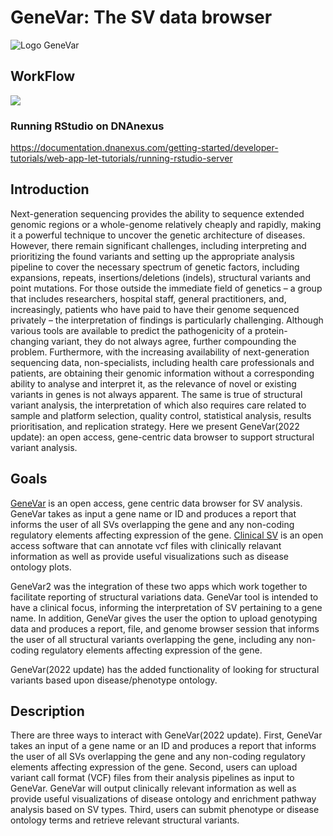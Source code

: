 # GeneVar: The SV data browser

![Logo GeneVar](https://user-images.githubusercontent.com/72624236/195152412-c8265ee7-783b-4d5e-b029-83bd6f1dfad8.jpg)

## WorkFlow

![](genevar-22.png)

### Running RStudio on DNAnexus

https://documentation.dnanexus.com/getting-started/developer-tutorials/web-app-let-tutorials/running-rstudio-server

## Introduction

Next-generation sequencing provides the ability to sequence extended genomic regions or a whole-genome relatively cheaply and rapidly, making it a powerful technique to uncover the genetic architecture of diseases. However, there remain significant challenges, including interpreting and prioritizing the found variants and setting up the appropriate analysis pipeline to cover the necessary spectrum of genetic factors, including expansions, repeats, insertions/deletions (indels), structural variants and point mutations. For those outside the immediate field of genetics – a group that includes researchers, hospital staff, general practitioners, and, increasingly, patients who have paid to have their genome sequenced privately – the interpretation of findings is particularly challenging. Although various tools are available to predict the pathogenicity of a protein-changing variant, they do not always agree, further compounding the problem. Furthermore, with the increasing availability of next-generation sequencing data, non-specialists, including health care professionals and patients, are obtaining their genomic information without a corresponding ability to analyse and interpret it, as the relevance of novel or existing variants in genes is not always apparent. The same is true of structural variant analysis, the interpretation of which also requires care related to sample and platform selection, quality control, statistical analysis, results prioritisation, and replication strategy. Here we present GeneVar(2022 update): an open access, gene-centric data browser to support structural variant analysis.



## Goals

[GeneVar](https://github.com/collaborativebioinformatics/GeneVar) is an open access, gene centric data browser for SV analysis. GeneVar takes as input a gene name or ID and produces a report that informs the user of all SVs overlapping the gene and any non-coding regulatory elements affecting expression of the gene. [Clinical SV](https://github.com/collaborativebioinformatics/clinical_SVs) is an open access software that can annotate vcf files with clinically relavant information as well as provide useful visualizations such as disease ontology plots.

GeneVar2 was the integration of these two apps which work together to facilitate reporting of structural variations data. GeneVar tool is intended to have a clinical focus, informing the interpretation of SV pertaining to a gene name. In addition, GeneVar gives the user the option to upload genotyping data and produces a report, file, and genome browser session that informs the user of all structural variants overlapping the gene, including any non-coding regulatory elements affecting expression of the gene.

GeneVar(2022 update) has the added functionality of looking for structural variants based upon disease/phenotype ontology.


## Description

There are three ways to interact with GeneVar(2022 update). First, GeneVar takes an input of a gene name or an ID and produces a report that informs the user of all SVs overlapping the gene and any non-coding regulatory elements affecting expression of the gene. Second, users can upload variant call format (VCF) files from their analysis pipelines as input to GeneVar. GeneVar will output clinically relevant information as well as provide useful visualizations of disease ontology and enrichment pathway analysis based on SV types. Third, users can submit phenotype or disease ontology terms and retrieve relevant structural variants.
 

